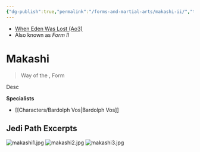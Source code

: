 ```yaml
---
{"dg-publish":true,"permalink":"/forms-and-martial-arts/makashi-ii/","tags":["form","unfinished"]}
---
```


- [When Eden Was Lost (Ao3)](https://archiveofourown.org/works/19334440/chapters/45992584)
- Also known as *Form II*
# Makashi 
>Way of the , Form

Desc

**Specialists**
- [[Characters/Bardolph Vos\|Bardolph Vos]]

## Jedi Path Excerpts
![makashi1.jpg](/img/user/Photos/makashi1.jpg)
![makashi2.jpg](/img/user/Photos/makashi2.jpg)
![makashi3.jpg](/img/user/Photos/makashi3.jpg)